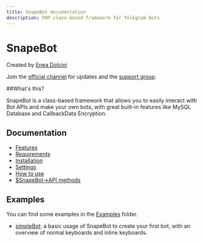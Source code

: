 ```yaml
---
title: SnapeBot documentation
description: PHP class-based framework for Telegram Bots
---
```

# SnapeBot

Created by <a href="https://neneone.cf/" target="_blank">Enea Dolcini</a>

Join the <a href="https://t.me/NeneoneDev">official channel</a> for updates and the <a href="https://PHPBotSupport">support group</a>.

##What's this?

SnapeBot is a class-based framework that allows you to easily interact with Bot APIs and make your own bots, with great built-in features like MySQL Database and CallbackData Encryption.

## Documentation

* [Features](https://snapebot.neneone.cf/features.html)
* [Requirements](https://snapebot.neneone.cf/installation.html#requirements)
* [Installation](https://snapebot.neneone.cf/installation.html#installation)
* [Settings](https://snapebot.neneone.cf/settings.html)
* [How to use](https://snapebot.neneone.cf/how_to_use.html)
* [$SnapeBot->API methods](https://snapebot.neneone.cf/API/methods.html)

## Examples

You can find some examples in the [Examples](https://github.com/neneone/SnapeBot/tree/master/Examples) folder.

* [simpleBot](https://github.com/neneone/SnapeBot/tree/master/Examples/simpleBot): a basic usage of SnapeBot to create your first bot, with an overview of normal keyboards and inline keyboards.
